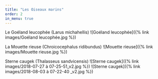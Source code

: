 ```yaml
---
title: "Les Oiseaux marins"
order: 2
in_menu: true
---
```

Le Goéland leucophée (Larus michahellis)
 ![Goéland leucophée]({% link images/Goéland leucophée.jpg %}) 


La Mouette rieuse (Chroicocephalus ridibundus)
 ![Mouette rieuse]({% link images/Mouette rieuse.jpg %}) 


Sterne caugek (Thalasseus sandvicensis)
 ![Sterne caugek]({% link images/2018-07-27 à 07-25-51_v2.jpg %}) 
 ![Sterne caugek]({% link images/2018-08-03 à 07-22-40 _v2.jpg %}) 